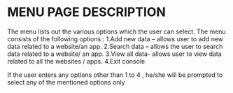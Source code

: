 # MENU PAGE DESCRIPTION 
The menu lists out the various options which the user can select. The menu consists of the following options : 
1.Add new data – allows user to add new data related to a website/an app.
2.Search data – allows the user to search data related to a website/ an app.
3.View all data- allows user to view data related to all the websites / apps.
4.Exit console 

If the user enters any options other than 1 to 4 , he/she will be prompted to select any of the mentioned options only

